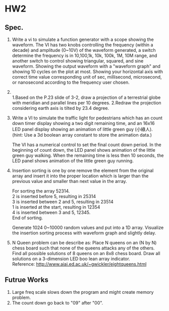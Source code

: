 # HW2
## Spec.

1. Write a vi to simulate a function generator with a scope showing the waveform. The VI has two knobs controlling the frequency (within a decade) and amplitude (0~10V) of the waveform generated, a switch determine the frequency is in 10,100,1k, 10k, 100k, 1M, 10M range, and another switch to control showing triangular, squared, and sine waveform. Showing the output waveform with a "waveform graph" and showing 10 cycles on the plot at most. Showing your horizontal axis with correct time value corresponding unit of sec, millisecond, microsecond, or nanosecond according to the frequency user chosen.

2. \
  1.Based on the P.23 slide of 3-2, draw a projection of a terrestrial globe with meridian and parallel lines per 10 degrees.
  2.Redraw the projection considering earth axis is tilted by 23.4 degree.

3. Write a VI to simulate the traffic light for pedestrians which has an count down timer display showing a two digit remaining time, and an 16x16 LED panel display showing an animation of little green guy (小綠人). (hint: Use a 3d boolean array constant to store the animation data.)

   The VI has a numerical control to set the final count down period. In the beginning of count down, the LED panel shows animation of the little green guy walking. When the remaining time is less then 10 seconds, the LED panel shows animation of the little green guy running.

4. Insertion sorting is one by one remove the element from the original array and insert it into the proper location which is larger than the previous value and smaller than next value in the array.

   For sorting the array 52314.  
   2 is inserted before 5, resulting in 25314  
   3 is inserted between 2 and 5, resulting in 23514  
   1 is inserted at the start, resulting in 12354  
   4 is inserted between 3 and 5, 12345.  
   End of sorting.
   
   Generate 1024 0~10000 random values and put into a 1D array. Visualize the insertion sorting process with waveform graph and slightly delay.

5. N Queen problem can be describe as: Place N queens on an (N by N) chess board such that none of the queens attacks any of the others. Find all possible solutions of 8 queens on an 8x8 chess board. Draw all solutions on a 3-dimension LED boo lean array indicator.  
   Reference: http://www.aiai.ed.ac.uk/~gwickler/eightqueens.html 

## Futrue Works
1. Large freq scale slows down the program and might create memory problem.
2. The count down go back to "09" after "00".